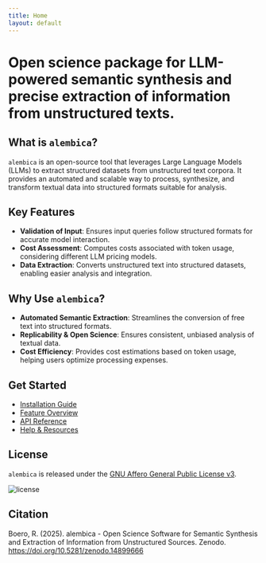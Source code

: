 ```yaml
---
title: Home
layout: default
---
```


# Open science package for LLM-powered semantic synthesis and precise extraction of information from unstructured texts.

## What is `alembica`?
`alembica` is an open-source tool that leverages Large Language Models (LLMs) to extract structured datasets from unstructured text corpora. It provides an automated and scalable way to process, synthesize, and transform textual data into structured formats suitable for analysis.

## Key Features
- **Validation of Input**: Ensures input queries follow structured formats for accurate model interaction.
- **Cost Assessment**: Computes costs associated with token usage, considering different LLM pricing models.
- **Data Extraction**: Converts unstructured text into structured datasets, enabling easier analysis and integration.

## Why Use `alembica`?
- **Automated Semantic Extraction**: Streamlines the conversion of free text into structured formats.
- **Replicability & Open Science**: Ensures consistent, unbiased analysis of textual data.
- **Cost Efficiency**: Provides cost estimations based on token usage, helping users optimize processing expenses.

## Get Started
- [Installation Guide](getting-started)
- [Feature Overview](features)
- [API Reference](https://pkg.go.dev/github.com/open-and-sustainable/alembica)
- [Help & Resources](help-resources)

## License
`alembica` is released under the [GNU Affero General Public License v3](https://www.gnu.org/licenses/agpl-3.0.html).

![license](https://www.gnu.org/graphics/agplv3-155x51.png)

## Citation
Boero, R. (2025). alembica - Open Science Software for Semantic Synthesis and Extraction of Information from Unstructured Sources. Zenodo. https://doi.org/10.5281/zenodo.14899666

<div id="wcb" class="carbonbadge"></div>
<script src="https://unpkg.com/website-carbon-badges@1.1.3/b.min.js" defer></script>
